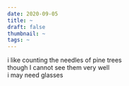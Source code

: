 ```yaml
---
date: 2020-09-05
title: ~
draft: false
thumbnail: ~
tags: ~
---
```


i like counting the needles of pine trees \
though I cannot see them very well \
i may need glasses
